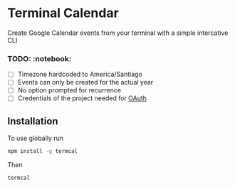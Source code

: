 <h1>Terminal Calendar</h1>
Create Google Calendar events from your terminal with a simple intercative CLI

<h3>TODO: :notebook: </h3>

- [ ] Timezone hardcoded to America/Santiago
- [ ] Events can only be created for the actual year
- [ ] No option prompted for recurrence
- [ ] Credentials of the project needed for [OAuth](https://developers.google.com/calendar/api/quickstart/nodejs)

<h2>Installation</h2>
To use globally run

```sh
npm install -g termcal
```

Then

``` sh
termcal
```

